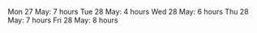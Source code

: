 Mon 27 May: 7 hours
Tue 28 May: 4 hours
Wed 28 May: 6 hours
Thu 28 May: 7 hours
Fri 28 May: 8 hours

